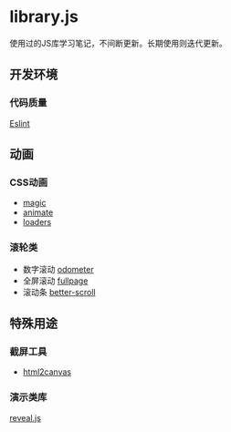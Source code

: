 # library.js
使用过的JS库学习笔记，不间断更新。长期使用则迭代更新。
## 开发环境

### 代码质量
[Eslint](http://eslint.cn/docs/rules/)

## 动画

### CSS动画

- [magic](https://github.com/miniMAC/magic)
- [animate](https://github.com/daneden/animate.css)
- [loaders](https://github.com/ConnorAtherton/loaders.css)

### 滚轮类
- 数字滚动 [odometer](https://github.com/HubSpot/odometer)
- 全屏滚动 [fullpage](https://github.com/alvarotrigo/fullpage.js)
- 滚动条 [better-scroll](https://github.com/ustbhuangyi/better-scroll)

## 特殊用途

### 截屏工具
- [html2canvas](https://github.com/niklasvh/html2canvas/)

### 演示类库
[reveal.js](/librarys/Reveal.md)
